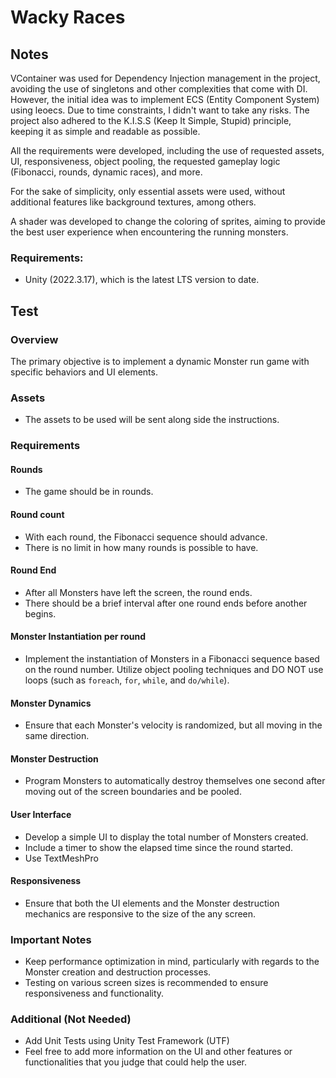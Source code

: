 # Wacky Races

## Notes

VContainer was used for Dependency Injection management in the project, avoiding the use of singletons and other complexities that come with DI. However, the initial idea was to implement ECS (Entity Component System) using leoecs. Due to time constraints, I didn't want to take any risks. The project also adhered to the K.I.S.S (Keep It Simple, Stupid) principle, keeping it as simple and readable as possible.

All the requirements were developed, including the use of requested assets, UI, responsiveness, object pooling, the requested gameplay logic (Fibonacci, rounds, dynamic races), and more.

For the sake of simplicity, only essential assets were used, without additional features like background textures, among others.

A shader was developed to change the coloring of sprites, aiming to provide the best user experience when encountering the running monsters.

### Requirements:
- Unity (2022.3.17), which is the latest LTS version to date.

## Test

### Overview
The primary objective is to implement a dynamic Monster run game with specific behaviors and UI elements.


### Assets
- The assets to be used will be sent along side the instructions.

### Requirements

#### Rounds
- The game should be in rounds.

#### Round count
- With each round, the Fibonacci sequence should advance.
- There is no limit in how many rounds is possible to have. 

#### Round End
- After all Monsters have left the screen, the round ends.
- There should be a brief interval after one round ends before another begins.

#### Monster Instantiation per round
- Implement the instantiation of Monsters in a Fibonacci sequence based on the round number. Utilize object pooling techniques and DO NOT use loops (such as `foreach`, `for`, `while`, and `do/while`).

#### Monster Dynamics
- Ensure that each Monster's velocity is randomized, but all moving in the same direction.

#### Monster Destruction
- Program Monsters to automatically destroy themselves one second after moving out of the screen boundaries and be pooled.

#### User Interface
  - Develop a simple UI to display the total number of Monsters created.
  - Include a timer to show the elapsed time since the round started.
  - Use TextMeshPro

#### Responsiveness
  - Ensure that both the UI elements and the Monster destruction mechanics are responsive to the size of the any screen.

### Important Notes
- Keep performance optimization in mind, particularly with regards to the Monster creation and destruction processes.
- Testing on various screen sizes is recommended to ensure responsiveness and functionality.

### Additional (Not Needed)
- Add Unit Tests using Unity Test Framework (UTF)
- Feel free to add more information on the UI and other features or functionalities that you judge that could help the user.